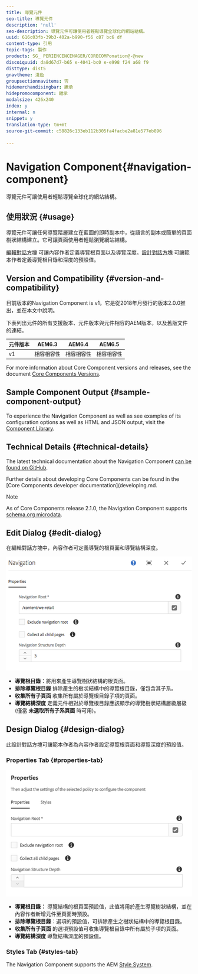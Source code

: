 ```yaml
---
title: 導覽元件
seo-title: 導覽元件
description: 'null'
seo-description: 導覽元件可讓使用者輕鬆導覽全球化的網站結構。
uuid: 616c03fb-39b3-402a-b990-f56 c87 bc6 df
content-type: 引用
topic-tags: 製作
products: SG_ PERIENCENCENAGER/CORECOMPonation@-@new
discoiquuid: da8d67d7-b65 e-4041-bc0 e-e998 f24 a68 f9
disttype: dist5
gnavtheme: 淺色
groupsectionnavitems: 否
hidemerchandisingbar: 繼承
hidepromocomponent: 繼承
modalsize: 426x240
index: y
internal: n
snippet: y
translation-type: tm+mt
source-git-commit: c58826c133eb112b305fa4facbe2a81e577eb896

---
```



# Navigation Component{#navigation-component}

導覽元件可讓使用者輕鬆導覽全球化的網站結構。

## 使用狀況 {#usage}

導覽元件可讓任何導覽階層建立在藍圖的即時副本中，從語言的副本或簡單的頁面樹狀結構建立。它可讓頁面使用者輕鬆瀏覽網站結構。

[編輯對話方塊](#edit-dialog) 可讓內容作者定義導覽根頁面以及導覽深度。[設計對話方塊](#design-dialog) 可讓範本作者定義導覽根目錄和深度的預設值。

## Version and Compatibility {#version-and-compatibility}

目前版本的Navigation Component is v1，它是從2018年月發行的版本2.0.0推出，並在本文中說明。

下表列出元件的所有支援版本、元件版本與元件相容的AEM版本，以及舊版文件的連結。

| 元件版本 | AEM6.3 | AEM6.4 | AEM6.5 |
|--- |--- |--- |--- |
| v1 | 相容相容性 | 相容相容性 | 相容相容性 |


For more information about Core Component versions and releases, see the document [Core Components Versions](versions.md).

## Sample Component Output {#sample-component-output}

To experience the Navigation Component as well as see examples of its configuration options as well as HTML and JSON output, visit the [Component Library](http://opensource.adobe.com/aem-core-wcm-components/library/navigation.html).

## Technical Details {#technical-details}

The latest technical documentation about the Navigation Component [can be found on GitHub](https://github.com/adobe/aem-core-wcm-components/blob/master/content/src/content/jcr_root/apps/core/wcm/components/navigation/v1/navigation).

Further details about developing Core Components can be found in the [Core Components developer documentation](developing.md.

>[!NOTE]
>
>As of Core Components release 2.1.0, the Navigation Component supports [schema.org microdata](https://schema.org).

## Edit Dialog {#edit-dialog}

在編輯對話方塊中，內容作者可定義導覽的根頁面和導覽結構深度。

![](assets/screen_shot_2018-04-03at112055.png)

* **導覽根目錄**：將用來產生導覽樹狀結構的根頁面。
* **排除導覽根目錄** 排除產生的樹狀結構中的導覽根目錄，僅包含其子系。
* **收集所有子頁面** 收集所有屬於導覽根目錄子項的頁面。
* **導覽結構深度** 定義元件相對於導覽根目錄應該顯示的導覽樹狀結構層級層級(僅當 **未選取所有子系頁面** 時可用)。

## Design Dialog {#design-dialog}

此設計對話方塊可讓範本作者為內容作者設定導覽根頁面和導覽深度的預設值。

### Properties Tab {#properties-tab}

![](assets/screen_shot_2018-04-03at112357.png)

* **導覽根目錄：** 導覽結構的根頁面預設值，此值將用於產生導覽樹狀結構，並在內容作者新增元件至頁面時預設。
* **排除導覽根目錄**：選項的預設值，可排除產生之樹狀結構中的導覽根目錄。
* **收集所有子頁面** 的選項預設值可收集導覽根目錄中所有屬於子項的頁面。
* **導覽結構深度** 導覽結構深度的預設值。

### Styles Tab {#styles-tab}

The Navigation Component supports the AEM [Style System](authoring.md#component-styling).